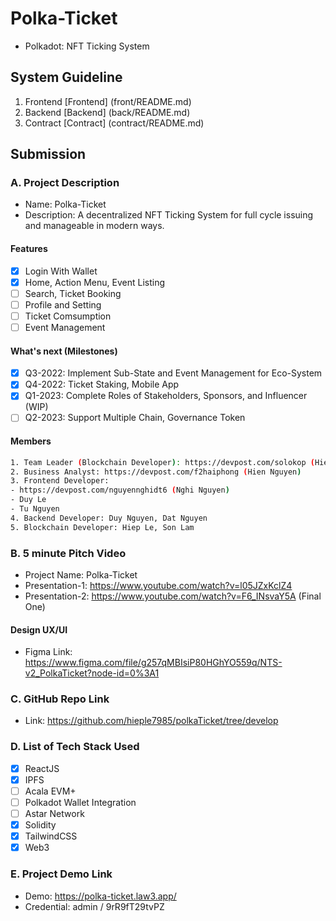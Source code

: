 # Polka-Ticket

- Polkadot: NFT Ticking System

## System Guideline

1. Frontend [Frontend] (front/README.md)
2. Backend [Backend] (back/README.md)
3. Contract [Contract] (contract/README.md)

## Submission

### A. Project Description

- Name: Polka-Ticket
- Description: A decentralized NFT Ticking System for full cycle issuing and manageable in modern ways.

#### Features

- [x] Login With Wallet
- [x] Home, Action Menu, Event Listing
- [ ] Search, Ticket Booking
- [ ] Profile and Setting
- [ ] Ticket Comsumption
- [ ] Event Management

#### What's next (Milestones)

- [x] Q3-2022: Implement Sub-State and Event Management for Eco-System
- [x] Q4-2022: Ticket Staking, Mobile App
- [x] Q1-2023: Complete Roles of Stakeholders, Sponsors, and Influencer (WIP)
- [ ] Q2-2023: Support Multiple Chain, Governance Token

#### Members

```sh
1. Team Leader (Blockchain Developer): https://devpost.com/solokop (Hiep Le)
2. Business Analyst: https://devpost.com/f2haiphong (Hien Nguyen)
3. Frontend Developer:
- https://devpost.com/nguyennghidt6 (Nghi Nguyen)
- Duy Le
- Tu Nguyen
4. Backend Developer: Duy Nguyen, Dat Nguyen
5. Blockchain Developer: Hiep Le, Son Lam
```

### B. 5 minute Pitch Video

- Project Name: Polka-Ticket
- Presentation-1: https://www.youtube.com/watch?v=l05JZxKclZ4
- Presentation-2: https://www.youtube.com/watch?v=F6_INsvaY5A (Final One)

#### Design UX/UI

- Figma Link: https://www.figma.com/file/g257qMBIsiP80HGhYO559q/NTS-v2_PolkaTicket?node-id=0%3A1

### C. GitHub Repo Link

- Link: https://github.com/hieple7985/polkaTicket/tree/develop

### D. List of Tech Stack Used

- [x] ReactJS
- [x] IPFS
- [ ] Acala EVM+
- [ ] Polkadot Wallet Integration
- [ ] Astar Network
- [x] Solidity
- [x] TailwindCSS
- [x] Web3

### E. Project Demo Link

- Demo: https://polka-ticket.law3.app/
- Credential: admin / 9rR9fT29tvPZ
